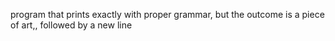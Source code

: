 program that prints exactly with proper grammar, but the outcome is a piece of art,, followed by a new line
